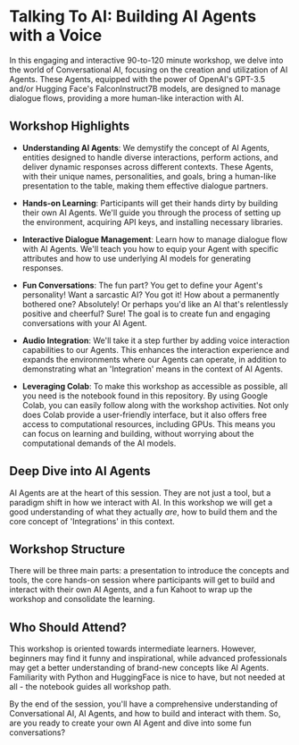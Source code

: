 # Talking To AI: Building AI Agents with a Voice

In this engaging and interactive 90-to-120 minute workshop, we delve into the world of Conversational AI, focusing on the creation and utilization of AI Agents. These Agents, equipped with the power of OpenAI's GPT-3.5 and/or Hugging Face's FalconInstruct7B models, are designed to manage dialogue flows, providing a more human-like interaction with AI.

## Workshop Highlights

- **Understanding AI Agents**: We demystify the concept of AI Agents, entities designed to handle diverse interactions, perform actions, and deliver dynamic responses across different contexts. These Agents, with their unique names, personalities, and goals, bring a human-like presentation to the table, making them effective dialogue partners.

- **Hands-on Learning**: Participants will get their hands dirty by building their own AI Agents. We'll guide you through the process of setting up the environment, acquiring API keys, and installing necessary libraries. 

- **Interactive Dialogue Management**: Learn how to manage dialogue flow with AI Agents. We'll teach you how to equip your Agent with specific attributes and how to use underlying AI models for generating responses.

- **Fun Conversations**: The fun part? You get to define your Agent's personality! Want a sarcastic AI? You got it! How about a permanently bothered one? Absolutely! Or perhaps you'd like an AI that's relentlessly positive and cheerful? Sure! The goal is to create fun and engaging conversations with your AI Agent.

- **Audio Integration**: We'll take it a step further by adding voice interaction capabilities to our Agents. This enhances the interaction experience and expands the environments where our Agents can operate, in addition to demonstrating what an 'Integration' means in the context of AI Agents.

- **Leveraging Colab**: To make this workshop as accessible as possible, all you need is the notebook found in this repository. By using Google Colab, you can easily follow along with the workshop activities. Not only does Colab provide a user-friendly interface, but it also offers free access to computational resources, including GPUs. This means you can focus on learning and building, without worrying about the computational demands of the AI models.

## Deep Dive into AI Agents

AI Agents are at the heart of this session. They are not just a tool, but a paradigm shift in how we interact with AI. In this workshop we will get a good understanding of what they actually _are_, how to build them and the core concept of 'Integrations' in this context.

## Workshop Structure

There will be three main parts: a presentation to introduce the concepts and tools, the core hands-on session where participants will get to build and interact with their own AI Agents, and a fun Kahoot to wrap up the workshop and consolidate the learning.

## Who Should Attend?

This workshop is oriented towards intermediate learners. However, beginners may find it funny and inspirational, while advanced professionals may get a better understanding of brand-new concepts like AI Agents. Familiarity with Python and HuggingFace is nice to have, but not needed at all - the notebook guides all workshop path.

By the end of the session, you'll have a comprehensive understanding of Conversational AI, AI Agents, and how to build and interact with them. So, are you ready to create your own AI Agent and dive into some fun conversations?
